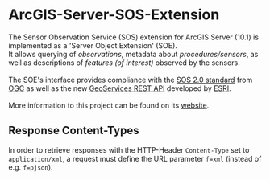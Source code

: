 # ArcGIS-Server-SOS-Extension

The Sensor Observation Service (SOS) extension for ArcGIS Server (10.1) is implemented as a 'Server Object Extension' (SOE).
<br>
It allows querying of <i>observations</i>, metadata about <i>procedures/sensors</i>, as well as descriptions of <i>features (of interest)</i> observed by the sensors.
<br>
<br>
The SOE's interface provides compliance with the <a href='http://www.opengeospatial.org/standards/sos'>SOS 2.0 standard</a>
from <a href='http://www.opengeospatial.org'>OGC</a>
as well as the new <a href='http://help.arcgis.com/en/arcgisserver/10.0/apis/rest/index.html'>GeoServices REST API</a> developed by <a href='http://www.esri.com'>ESRI</a>.
<br>
<br>
More information to this project can be found on its <a href='http://52north.org/communities/sensorweb/sosSOE/index.html'>website</a>.

## Response Content-Types

In order to retrieve responses with the HTTP-Header `Content-Type` set to `application/xml`, a request must define the URL parameter `f=xml` (instead of e.g. `f=pjson`). 